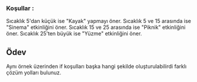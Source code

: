 ### Koşullar :

Sıcaklık 5'dan küçük ise "Kayak" yapmayı öner.
Sıcaklık 5 ve 15 arasında ise "Sinema" etkinliğini öner.
Sıcaklık 15 ve 25 arasında ise "Piknik" etkinliğini öner.
Sıcaklık 25'ten büyük ise "Yüzme" etkinliğini öner.
## Ödev
Aynı örnek üzerinden if koşulları başka hangi şekilde oluşturulabilirdi farklı çözüm yolları bulunuz.